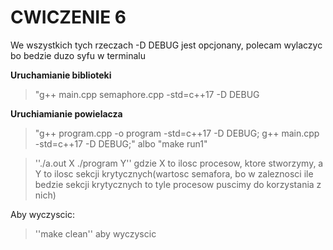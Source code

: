 # CWICZENIE 6

We wszystkich tych rzeczach -D DEBUG jest opcjonany, polecam wylaczyc bo bedzie duzo syfu w terminalu

**Uruchamianie biblioteki**

>"g++ main.cpp semaphore.cpp -std=c++17 -D DEBUG

**Uruchiamianie powielacza**

>"g++ program.cpp -o program -std=c++17 -D DEBUG; g++ main.cpp -std=c++17 -D DEBUG;"
albo 
>"make run1"

> ''./a.out X ./program Y'' 
gdzie X to ilosc procesow, ktore stworzymy, a Y to ilosc sekcji krytycznych(wartosc semafora, bo w zaleznosci ile bedzie sekcji krytycznych to tyle procesow puscimy do korzystania z nich) 

Aby wyczyscic:
>''make clean'' aby wyczyscic
